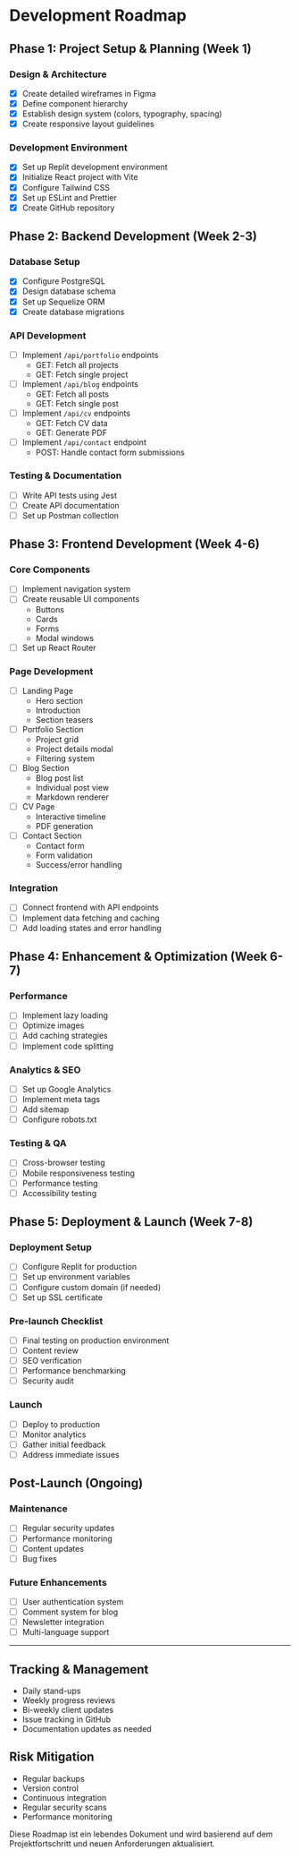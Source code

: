 # Development Roadmap

## Phase 1: Project Setup & Planning (Week 1)

### Design & Architecture

- [x] Create detailed wireframes in Figma
- [x] Define component hierarchy
- [x] Establish design system (colors, typography, spacing)
- [x] Create responsive layout guidelines

### Development Environment

- [x] Set up Replit development environment
- [x] Initialize React project with Vite
- [x] Configure Tailwind CSS
- [x] Set up ESLint and Prettier
- [x] Create GitHub repository

## Phase 2: Backend Development (Week 2-3)

### Database Setup

- [x] Configure PostgreSQL
- [x] Design database schema
- [x] Set up Sequelize ORM
- [x] Create database migrations

### API Development

- [ ] Implement `/api/portfolio` endpoints
  - GET: Fetch all projects
  - GET: Fetch single project
- [ ] Implement `/api/blog` endpoints
  - GET: Fetch all posts
  - GET: Fetch single post
- [ ] Implement `/api/cv` endpoints
  - GET: Fetch CV data
  - GET: Generate PDF
- [ ] Implement `/api/contact` endpoint
  - POST: Handle contact form submissions

### Testing & Documentation

- [ ] Write API tests using Jest
- [ ] Create API documentation
- [ ] Set up Postman collection

## Phase 3: Frontend Development (Week 4-6)

### Core Components

- [ ] Implement navigation system
- [ ] Create reusable UI components
  - Buttons
  - Cards
  - Forms
  - Modal windows
- [ ] Set up React Router

### Page Development

- [ ] Landing Page
  - Hero section
  - Introduction
  - Section teasers
- [ ] Portfolio Section
  - Project grid
  - Project details modal
  - Filtering system
- [ ] Blog Section
  - Blog post list
  - Individual post view
  - Markdown renderer
- [ ] CV Page
  - Interactive timeline
  - PDF generation
- [ ] Contact Section
  - Contact form
  - Form validation
  - Success/error handling

### Integration

- [ ] Connect frontend with API endpoints
- [ ] Implement data fetching and caching
- [ ] Add loading states and error handling

## Phase 4: Enhancement & Optimization (Week 6-7)

### Performance

- [ ] Implement lazy loading
- [ ] Optimize images
- [ ] Add caching strategies
- [ ] Implement code splitting

### Analytics & SEO

- [ ] Set up Google Analytics
- [ ] Implement meta tags
- [ ] Add sitemap
- [ ] Configure robots.txt

### Testing & QA

- [ ] Cross-browser testing
- [ ] Mobile responsiveness testing
- [ ] Performance testing
- [ ] Accessibility testing

## Phase 5: Deployment & Launch (Week 7-8)

### Deployment Setup

- [ ] Configure Replit for production
- [ ] Set up environment variables
- [ ] Configure custom domain (if needed)
- [ ] Set up SSL certificate

### Pre-launch Checklist

- [ ] Final testing on production environment
- [ ] Content review
- [ ] SEO verification
- [ ] Performance benchmarking
- [ ] Security audit

### Launch

- [ ] Deploy to production
- [ ] Monitor analytics
- [ ] Gather initial feedback
- [ ] Address immediate issues

## Post-Launch (Ongoing)

### Maintenance

- [ ] Regular security updates
- [ ] Performance monitoring
- [ ] Content updates
- [ ] Bug fixes

### Future Enhancements

- [ ] User authentication system
- [ ] Comment system for blog
- [ ] Newsletter integration
- [ ] Multi-language support

---

## Tracking & Management

- Daily stand-ups
- Weekly progress reviews
- Bi-weekly client updates
- Issue tracking in GitHub
- Documentation updates as needed

## Risk Mitigation

- Regular backups
- Version control
- Continuous integration
- Regular security scans
- Performance monitoring

Diese Roadmap ist ein lebendes Dokument und wird basierend auf dem Projektfortschritt und neuen Anforderungen aktualisiert.
